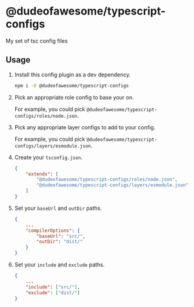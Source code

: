 # @dudeofawesome/typescript-configs

My set of tsc config files

## Usage

1. Install this config plugin as a dev dependency.

    ```sh
    npm i -D @dudeofawesome/typescript-configs
    ```

1. Pick an appropriate role config to base your on.

    For example, you could pick `@dudeofawesome/typescript-configs/roles/node.json`.

1. Pick any appropriate layer configs to add to your config.

    For example, you could pick `@dudeofawesome/typescript-configs/layers/esmodule.json`.

1. Create your `tsconfig.json`.

    ```json
    {
        "extends": [
            "@dudeofawesome/typescript-configs/roles/node.json",
            "@dudeofawesome/typescript-configs/layers/esmodule.json"
        ]
    }
    ```

1. Set your `baseUrl` and `outDir` paths.

    ```json
    {
        ...
        "compilerOptions": {
            "baseUrl": "src/",
            "outDir": "dist/"
        }
    }
    ```

1. Set your `include` and `exclude` paths.

    ```json
    {
        ...
        "include": ["src/"],
        "exclude": ["dist/"]
    }
    ```
